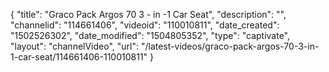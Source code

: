 {
    "title": "Graco Pack Argos 70  3 - in -1 Car Seat",
    "description": "",
    "channelid": "114661406",
    "videoid": "110010811",
    "date_created": "1502526302",
    "date_modified": "1504805352",
    "type": "captivate",
    "layout": "channelVideo",
    "url": "\/latest-videos\/graco-pack-argos-70-3-in-1-car-seat\/114661406-110010811"
}